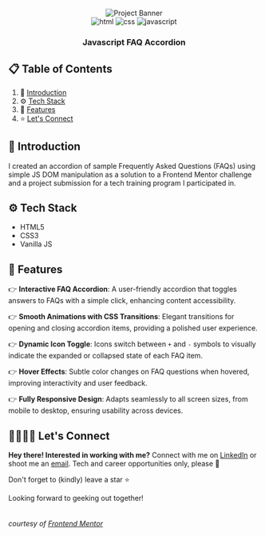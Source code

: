 <div align="center">
  <br />
    <img src="design/desktop-design.jpg" alt="Project Banner">
  <br />

  <div>
    <img src="https://img.shields.io/badge/-HTML5-black?style=for-the-badge&logo=html5&logoColor=white&color=%23E34F26" alt="html" />
    <img src="https://img.shields.io/badge/-CSS3-black?style=for-the-badge&logo=css3&logoColor=white&color=%231572B6" alt="css" />
    <img src="https://img.shields.io/badge/-JavaScript-black?style=for-the-badge&logo=javascript&logoColor=black&color=%23F7DF1E" alt="javascript" />
  </div>

  <h3 align="center">Javascript FAQ Accordion</h3>
</div>

## 📋 <a name="table">Table of Contents</a>

1. 🤖 [Introduction](#introduction)
2. ⚙️ [Tech Stack](#tech-stack)
3. 🔋 [Features](#features)
4. ⭐ [Let's Connect](#follow-me)

## <a name="introduction">🤖 Introduction</a>

I created an accordion of sample Frequently Asked Questions (FAQs) using simple JS DOM manipulation as a solution to a Frontend Mentor challenge and a project submission for a tech training program I participated in.

## <a name="tech-stack">⚙️ Tech Stack</a>

- HTML5
- CSS3
- Vanilla JS

## <a name="features">🔋 Features</a>

👉 **Interactive FAQ Accordion**: A user-friendly accordion that toggles answers to FAQs with a simple click, enhancing content accessibility.  

👉 **Smooth Animations with CSS Transitions**: Elegant transitions for opening and closing accordion items, providing a polished user experience.  

👉 **Dynamic Icon Toggle**: Icons switch between `+` and `-` symbols to visually indicate the expanded or collapsed state of each FAQ item.  

👉 **Hover Effects**: Subtle color changes on FAQ questions when hovered, improving interactivity and user feedback.  

👉 **Fully Responsive Design**: Adapts seamlessly to all screen sizes, from mobile to desktop, ensuring usability across devices.

## <a name="follow-me">🫱🏽‍🫲🏼 Let's Connect</a>
**Hey there! Interested in working with me?** 
Connect with me on [LinkedIn](https://www.linkedin.com/in/themelodyemmanuel) or shoot me an [email](mailto:melodyemmanuel152@gmail.com). Tech and career opportunities only, please 👀

Don't forget to (kindly) leave a star ⭐

Looking forward to geeking out together!
<br/>
<br/>
<br/>
<i>courtesy of [Frontend Mentor](https://www.frontendmentor.io/challenges/faq-accordion-wyfFdeBwBz)
